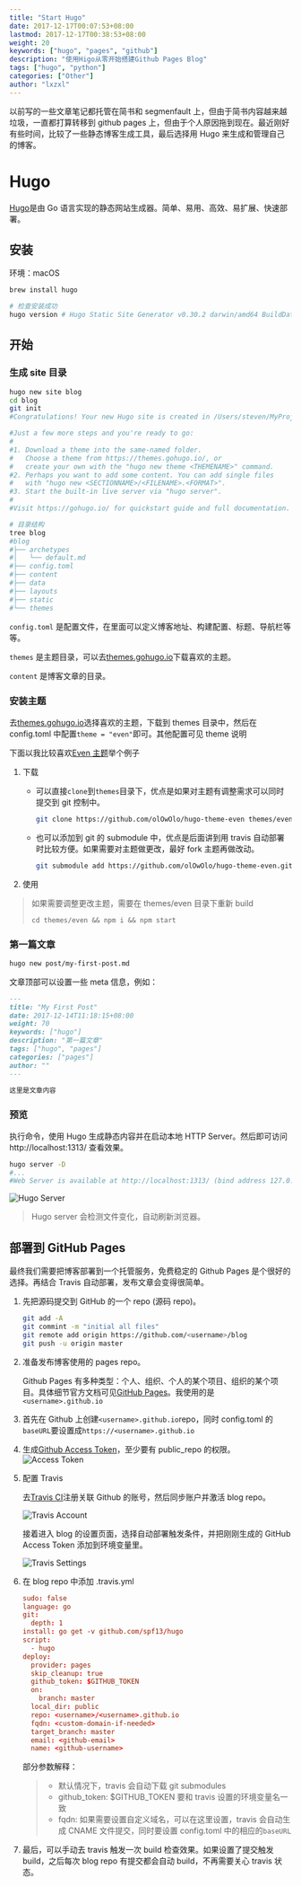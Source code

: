 ```yaml
---
title: "Start Hugo"
date: 2017-12-17T00:07:53+08:00
lastmod: 2017-12-17T00:38:53+08:00
weight: 20
keywords: ["hugo", "pages", "github"]
description: "使用Higo从零开始搭建Github Pages Blog"
tags: ["hugo", "python"]
categories: ["Other"]
author: "lxzxl"
---
```


以前写的一些文章笔记都托管在简书和 segmenfault 上，但由于简书内容越来越垃圾，一直都打算转移到 github pages 上，但由于个人原因拖到现在。最近刚好有些时间，比较了一些静态博客生成工具，最后选择用 Hugo 来生成和管理自己的博客。

# Hugo

[Hugo](https://gohugo.io/)是由 Go 语言实现的静态网站生成器。简单、易用、高效、易扩展、快速部署。

## 安装

环境：macOS

```bash
brew install hugo

# 检查安装成功
hugo version # Hugo Static Site Generator v0.30.2 darwin/amd64 BuildDate: 2017-12-13T17:35:33+08:00
```

## 开始

### 生成 site 目录

```bash
hugo new site blog
cd blog
git init
#Congratulations! Your new Hugo site is created in /Users/steven/MyProjects/Demo/blog.

#Just a few more steps and you're ready to go:
#
#1. Download a theme into the same-named folder.
#   Choose a theme from https://themes.gohugo.io/, or
#   create your own with the "hugo new theme <THEMENAME>" command.
#2. Perhaps you want to add some content. You can add single files
#   with "hugo new <SECTIONNAME>/<FILENAME>.<FORMAT>".
#3. Start the built-in live server via "hugo server".
#
#Visit https://gohugo.io/ for quickstart guide and full documentation.

# 目录结构
tree blog
#blog
#├── archetypes
#│   └── default.md
#├── config.toml
#├── content
#├── data
#├── layouts
#├── static
#└── themes
```

`config.toml` 是配置文件，在里面可以定义博客地址、构建配置、标题、导航栏等等。

`themes` 是主题目录，可以去[themes.gohugo.io](http://themes.gohugo.io/)下载喜欢的主题。

`content` 是博客文章的目录。

### 安装主题

去[themes.gohugo.io](http://themes.gohugo.io/)选择喜欢的主题，下载到 themes 目录中，然后在 config.toml 中配置`theme = "even"`即可。其他配置可见 theme 说明

下面以我比较喜欢[Even 主题](https://themes.gohugo.io/hugo-theme-even/)举个例子

1. 下载

   * 可以直接`clone`到`themes`目录下，优点是如果对主题有调整需求可以同时提交到 git 控制中。

     ```bash
     git clone https://github.com/olOwOlo/hugo-theme-even themes/even
     ```

   * 也可以添加到 git 的 submodule 中，优点是后面讲到用 travis 自动部署时比较方便。如果需要对主题做更改，最好 fork 主题再做改动。

     ```bash
     git submodule add https://github.com/olOwOlo/hugo-theme-even.git themes/even
     ```

2. 使用

> 如果需要调整更改主题，需要在 themes/even 目录下重新 build
>
> `cd themes/even && npm i && npm start`

### 第一篇文章

```bash
hugo new post/my-first-post.md
```

文章顶部可以设置一些 meta 信息，例如：

```markdown
---
title: "My First Post"
date: 2017-12-14T11:18:15+08:00
weight: 70
keywords: ["hugo"]
description: "第一篇文章"
tags: ["hugo", "pages"]
categories: ["pages"]
author: ""
---

这里是文章内容
```

### 预览

执行命令，使用 Hugo 生成静态内容并在启动本地 HTTP Server。然后即可访问http://localhost:1313/ 查看效果。

```bash
hugo server -D
#...
#Web Server is available at http://localhost:1313/ (bind address 127.0.0.1)
```

![Hugo Server](../../../static/images/start-hugo/server.png)

> Hugo server 会检测文件变化，自动刷新浏览器。

## 部署到 GitHub Pages

最终我们需要把博客部署到一个托管服务，免费稳定的 Github Pages 是个很好的选择。再结合 Travis 自动部署，发布文章会变得很简单。

1. 先把源码提交到 GitHub 的一个 repo (源码 repo)。

   ```bash
   git add -A
   git commint -m "initial all files"
   git remote add origin https://github.com/<username>/blog
   git push -u origin master
   ```

2. 准备发布博客使用的 pages repo。

   Github Pages 有多种类型：个人、组织、个人的某个项目、组织的某个项目。具体细节官方文档可见[GitHub Pages](https://help.github.com/articles/user-organization-and-project-pages/)。我使用的是`<username>.github.io`

3. 首先在 Github 上创建`<username>.github.io`repo，同时 config.toml 的`baseURL`要设置成`https://<username>.github.io`

4. 生成[Github Access Token](https://github.com/settings/tokens/new)，至少要有 public_repo 的权限。![Access Token](../../../static/images/start-hugo/access-token.png)

5. 配置 Travis

   去[Travis CI](https://travis-ci.org/)注册关联 Github 的账号，然后同步账户并激活 blog repo。

   ![Travis Account](../../../static/images/start-hugo/travis-account.png)

   接着进入 blog 的设置页面，选择自动部署触发条件，并把刚刚生成的 GitHub Access Token 添加到环境变量里。

   ![Travis Settings](../../../static/images/start-hugo/travis-settings.png)

6. 在 blog repo 中添加 .travis.yml

   ```toml
   sudo: false
   language: go
   git:
     depth: 1
   install: go get -v github.com/spf13/hugo
   script:
     - hugo
   deploy:
     provider: pages
     skip_cleanup: true
     github_token: $GITHUB_TOKEN
     on:
       branch: master
     local_dir: public
     repo: <username>/<username>.github.io
     fqdn: <custom-domain-if-needed>
     target_branch: master
     email: <github-email>
     name: <github-username>
   ```

   部分参数解释：

   > * 默认情况下，travis 会自动下载 git submodules
   > * github_token: $GITHUB_TOKEN 要和 travis 设置的环境变量名一致
   > * fqdn: 如果需要设置自定义域名，可以在这里设置，travis 会自动生成 CNAME 文件提交，同时要设置 config.toml 中的相应的`baseURL`

7. 最后，可以手动去 travis 触发一次 build 检查效果。如果设置了提交触发 build，之后每次 blog repo 有提交都会自动 build，不再需要关心 travis 状态。
